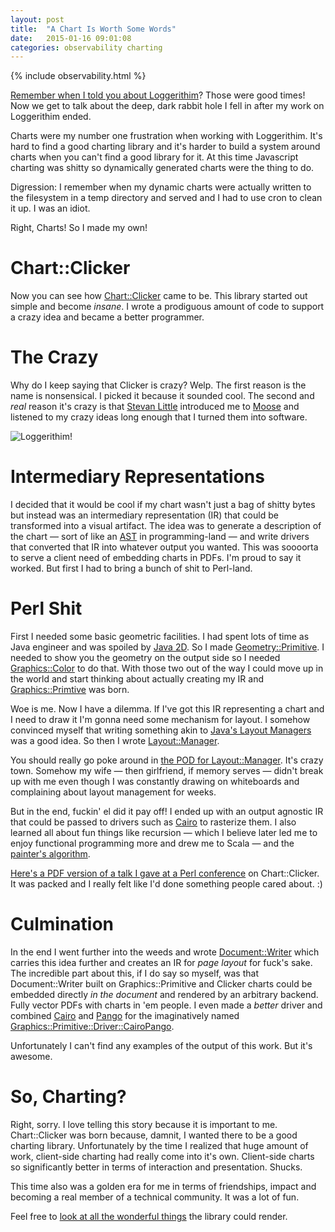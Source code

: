 ```yaml
---
layout: post
title:  "A Chart Is Worth Some Words"
date:   2015-01-16 09:01:08
categories: observability charting
---
```


{% include observability.html %}

[Remember when I told you about Loggerithim](http://onemogin.com/observability/tech/let-the-rithm-move-you.html)? Those were good times! Now we get to talk about the deep, dark rabbit hole I fell in after my work on Loggerithim ended.

Charts were my number one frustration when working with Loggerithim. It's hard to find a good charting library and it's harder to build a system around charts when you can't find a good library for it. At this time Javascript charting was shitty so dynamically generated charts were the thing to do.

Digression: I remember when my dynamic charts were actually written to the filesystem in a temp directory and served and I had to use cron to clean it up. I was an idiot.

Right, Charts! So I made my own!

# Chart::Clicker

Now you can see how [Chart::Clicker](https://metacpan.org/pod/Chart::Clicker) came to be. This library started out simple and become *insane*. I wrote a prodiguous amount of code to support a crazy idea and became a better programmer.

# The Crazy

Why do I keep saying that Clicker is crazy? Welp. The first reason is the name is nonsensical. I picked it because it sounded cool. The second and *real* reason it's crazy is that [Stevan Little](https://twitter.com/stevanlittle) introduced me to [Moose](https://metacpan.org/pod/Moose) and listened to my crazy ideas long enough that I turned them into software.

![Loggerithim!](/assets/images/lr-crazy.png)

# Intermediary Representations

I decided that it would be cool if my chart wasn't just a bag of shitty bytes but instead was an intermediary representation (IR) that could be transformed into a visual artifact. The idea was to generate a description of the chart — sort of like an [AST](http://en.wikipedia.org/wiki/Abstract_syntax_tree) in programming-land — and write drivers that converted that IR into whatever output you wanted. This was soooorta to serve a client need of embedding charts in PDFs. I'm proud to say it worked.  But first I had to bring a bunch of shit to Perl-land.

# Perl Shit

First I needed some basic geometric facilities. I had spent lots of time as Java engineer and was spoiled by [Java 2D](http://docs.oracle.com/javase/tutorial/2d/). So I made [Geometry::Primitive](https://metacpan.org/pod/Geometry::Primitive). I needed to show you the geometry on the output side so I needed [Graphics::Color](https://metacpan.org/pod/Graphics::Color) to do that. With those two out of the way I could move up in the world and start thinking about actually creating my IR and [Graphics::Primtive](https://metacpan.org/pod/Graphics::Primitive) was born.

Woe is me. Now I have a dilemma. If I've got this IR representing a chart and I need to draw it I'm gonna need some mechanism for layout. I somehow convinced myself that writing something akin to [Java's Layout Managers](http://docs.oracle.com/javase/tutorial/uiswing/layout/visual.html) was a good idea.  So then I wrote [Layout::Manager](https://metacpan.org/pod/Layout::Manager).

You should really go poke around in [the POD for Layout::Manager](https://metacpan.org/release/Layout-Manager). It's crazy town. Somehow my wife — then girlfriend, if memory serves — didn't break up with me even though I was constantly drawing on whiteboards and complaining about layout management for weeks.

But in the end, fuckin' el did it pay off! I ended up with an output agnostic IR that could be passed to drivers such as [Cairo](https://metacpan.org/pod/Graphics::Primitive::Driver::Cairo) to rasterize them. I also learned all about fun things like recursion — which I believe later led me to enjoy functional programming more and drew me to Scala — and the [painter's algorithm](http://en.wikipedia.org/wiki/Painter%27s_algorithm).

[Here's a PDF version of a talk I gave at a Perl conference](/assets/talks/Data-Viz-w-ChartClicker.pdf) on Chart::Clicker. It was packed and I really felt like I'd done something people cared about. :)

# Culmination

In the end I went further into the weeds and wrote [Document::Writer](https://metacpan.org/release/Document-Writer) which carries this idea further and creates an IR for *page layout* for fuck's sake. The incredible part about this, if I do say so myself, was that Document::Writer built on Graphics::Primitive and Clicker charts could be embedded directly *in the document* and rendered by an arbitrary backend. Fully vector PDFs with charts in 'em people.  I even made a *better* driver and combined [Cairo](http://cairographics.org/) and [Pango](http://www.pango.org/) for the imaginatively named [Graphics::Primitive::Driver::CairoPango](https://metacpan.org/pod/Graphics::Primitive::Driver::CairoPango).

Unfortunately I can't find any examples of the output of this work. But it's awesome.

# So, Charting?

Right, sorry. I love telling this story because it is important to me.  Chart::Clicker was born because, damnit, I wanted there to be a good charting library. Unfortunately by the time I realized that huge amount of work, client-side charting had really come into it's own. Client-side charts so significantly better in terms of interaction and presentation. Shucks.

This time also was a golden era for me in terms of friendships, impact and becoming a real member of a technical community. It was a lot of fun.

Feel free to [look at all the wonderful things](https://metacpan.org/pod/Chart::Clicker#Renderers) the library could render.
